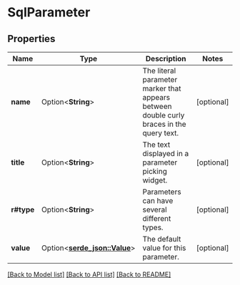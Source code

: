 # SqlParameter

## Properties

Name | Type | Description | Notes
------------ | ------------- | ------------- | -------------
**name** | Option<**String**> | The literal parameter marker that appears between double curly braces in the query text. | [optional]
**title** | Option<**String**> | The text displayed in a parameter picking widget. | [optional]
**r#type** | Option<**String**> | Parameters can have several different types. | [optional]
**value** | Option<[**serde_json::Value**](.md)> | The default value for this parameter. | [optional]

[[Back to Model list]](../README.md#documentation-for-models) [[Back to API list]](../README.md#documentation-for-api-endpoints) [[Back to README]](../README.md)


